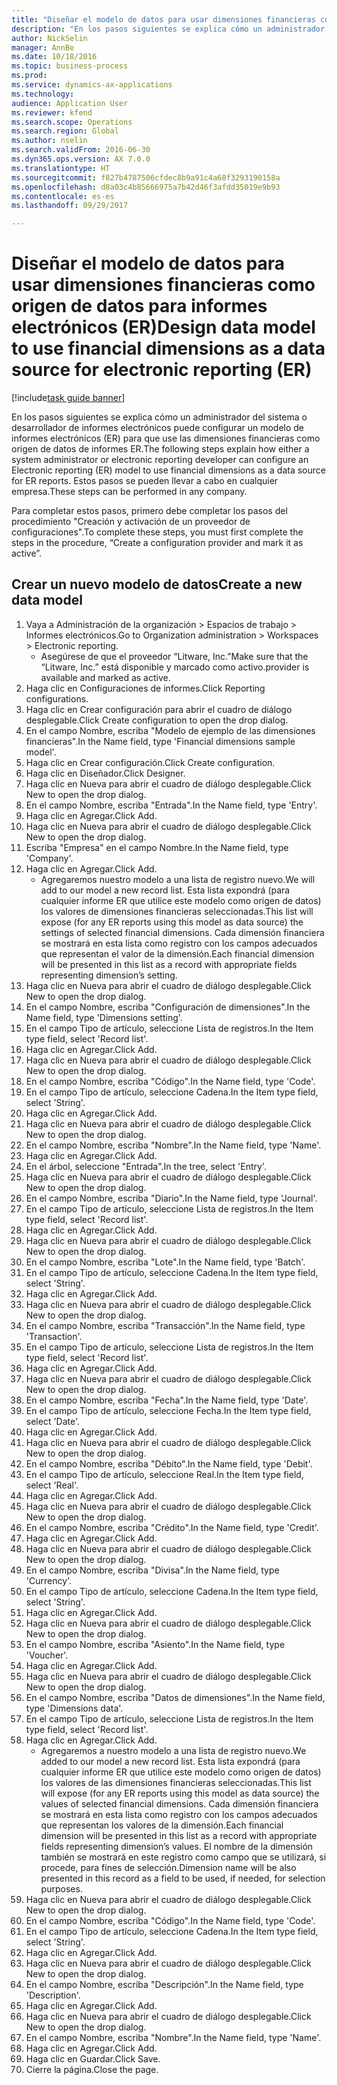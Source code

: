 ```yaml
--- 
title: "Diseñar el modelo de datos para usar dimensiones financieras como origen de datos para informes electrónicos (ER)"
description: "En los pasos siguientes se explica cómo un administrador del sistema o desarrollador de informes electrónicos puede configurar un modelo de informes electrónicos (ER) para que use las dimensiones financieras como origen de datos de informes ER."
author: NickSelin
manager: AnnBe
ms.date: 10/18/2016
ms.topic: business-process
ms.prod: 
ms.service: dynamics-ax-applications
ms.technology: 
audience: Application User
ms.reviewer: kfend
ms.search.scope: Operations
ms.search.region: Global
ms.author: nselin
ms.search.validFrom: 2016-06-30
ms.dyn365.ops.version: AX 7.0.0
ms.translationtype: HT
ms.sourcegitcommit: f827b4787506cfdec8b9a91c4a68f3293190158a
ms.openlocfilehash: d8a03c4b85666975a7b42d46f3afdd35019e9b93
ms.contentlocale: es-es
ms.lasthandoff: 09/29/2017

---
```

# <a name="design-data-model-to-use-financial-dimensions-as-a-data-source-for-electronic-reporting-er"></a><span data-ttu-id="6f4ca-103">Diseñar el modelo de datos para usar dimensiones financieras como origen de datos para informes electrónicos (ER)</span><span class="sxs-lookup"><span data-stu-id="6f4ca-103">Design data model to use financial dimensions as a data source for electronic reporting (ER)</span></span>

[!include[task guide banner](../../includes/task-guide-banner.md)]

<span data-ttu-id="6f4ca-104">En los pasos siguientes se explica cómo un administrador del sistema o desarrollador de informes electrónicos puede configurar un modelo de informes electrónicos (ER) para que use las dimensiones financieras como origen de datos de informes ER.</span><span class="sxs-lookup"><span data-stu-id="6f4ca-104">The following steps explain how either a system administrator or electronic reporting developer can configure an Electronic reporting (ER) model to use financial dimensions as a data source for ER reports.</span></span> <span data-ttu-id="6f4ca-105">Estos pasos se pueden llevar a cabo en cualquier empresa.</span><span class="sxs-lookup"><span data-stu-id="6f4ca-105">These steps can be performed in any company.</span></span>

<span data-ttu-id="6f4ca-106">Para completar estos pasos, primero debe completar los pasos del procedimiento "Creación y activación de un proveedor de configuraciones".</span><span class="sxs-lookup"><span data-stu-id="6f4ca-106">To complete these steps, you must first complete the steps in the procedure, “Create a configuration provider and mark it as active”.</span></span>


## <a name="create-a-new-data-model"></a><span data-ttu-id="6f4ca-107">Crear un nuevo modelo de datos</span><span class="sxs-lookup"><span data-stu-id="6f4ca-107">Create a new data model</span></span>
1. <span data-ttu-id="6f4ca-108">Vaya a Administración de la organización > Espacios de trabajo > Informes electrónicos.</span><span class="sxs-lookup"><span data-stu-id="6f4ca-108">Go to Organization administration > Workspaces > Electronic reporting.</span></span>
    * <span data-ttu-id="6f4ca-109">Asegúrese de que el proveedor “Litware, Inc.”</span><span class="sxs-lookup"><span data-stu-id="6f4ca-109">Make sure that the “Litware, Inc.”</span></span> <span data-ttu-id="6f4ca-110">está disponible y marcado como activo.</span><span class="sxs-lookup"><span data-stu-id="6f4ca-110">provider is available and marked as active.</span></span>  
2. <span data-ttu-id="6f4ca-111">Haga clic en Configuraciones de informes.</span><span class="sxs-lookup"><span data-stu-id="6f4ca-111">Click Reporting configurations.</span></span>
3. <span data-ttu-id="6f4ca-112">Haga clic en Crear configuración para abrir el cuadro de diálogo desplegable.</span><span class="sxs-lookup"><span data-stu-id="6f4ca-112">Click Create configuration to open the drop dialog.</span></span>
4. <span data-ttu-id="6f4ca-113">En el campo Nombre, escriba "Modelo de ejemplo de las dimensiones financieras".</span><span class="sxs-lookup"><span data-stu-id="6f4ca-113">In the Name field, type 'Financial dimensions sample model'.</span></span>
5. <span data-ttu-id="6f4ca-114">Haga clic en Crear configuración.</span><span class="sxs-lookup"><span data-stu-id="6f4ca-114">Click Create configuration.</span></span>
6. <span data-ttu-id="6f4ca-115">Haga clic en Diseñador.</span><span class="sxs-lookup"><span data-stu-id="6f4ca-115">Click Designer.</span></span>
7. <span data-ttu-id="6f4ca-116">Haga clic en Nueva para abrir el cuadro de diálogo desplegable.</span><span class="sxs-lookup"><span data-stu-id="6f4ca-116">Click New to open the drop dialog.</span></span>
8. <span data-ttu-id="6f4ca-117">En el campo Nombre, escriba "Entrada".</span><span class="sxs-lookup"><span data-stu-id="6f4ca-117">In the Name field, type 'Entry'.</span></span>
9. <span data-ttu-id="6f4ca-118">Haga clic en Agregar.</span><span class="sxs-lookup"><span data-stu-id="6f4ca-118">Click Add.</span></span>
10. <span data-ttu-id="6f4ca-119">Haga clic en Nueva para abrir el cuadro de diálogo desplegable.</span><span class="sxs-lookup"><span data-stu-id="6f4ca-119">Click New to open the drop dialog.</span></span>
11. <span data-ttu-id="6f4ca-120">Escriba "Empresa" en el campo Nombre.</span><span class="sxs-lookup"><span data-stu-id="6f4ca-120">In the Name field, type 'Company'.</span></span>
12. <span data-ttu-id="6f4ca-121">Haga clic en Agregar.</span><span class="sxs-lookup"><span data-stu-id="6f4ca-121">Click Add.</span></span>
    * <span data-ttu-id="6f4ca-122">Agregaremos nuestro modelo a una lista de registro nuevo.</span><span class="sxs-lookup"><span data-stu-id="6f4ca-122">We will add to our model a new record list.</span></span> <span data-ttu-id="6f4ca-123">Esta lista expondrá (para cualquier informe ER que utilice este modelo como origen de datos) los valores de dimensiones financieras seleccionadas.</span><span class="sxs-lookup"><span data-stu-id="6f4ca-123">This list will expose (for any ER reports using this model as data source) the settings of selected financial dimensions.</span></span> <span data-ttu-id="6f4ca-124">Cada dimensión financiera se mostrará en esta lista como registro con los campos adecuados que representan el valor de la dimensión.</span><span class="sxs-lookup"><span data-stu-id="6f4ca-124">Each financial dimension will be presented in this list as a record with appropriate fields representing dimension’s setting.</span></span>  
13. <span data-ttu-id="6f4ca-125">Haga clic en Nueva para abrir el cuadro de diálogo desplegable.</span><span class="sxs-lookup"><span data-stu-id="6f4ca-125">Click New to open the drop dialog.</span></span>
14. <span data-ttu-id="6f4ca-126">En el campo Nombre, escriba "Configuración de dimensiones".</span><span class="sxs-lookup"><span data-stu-id="6f4ca-126">In the Name field, type 'Dimensions setting'.</span></span>
15. <span data-ttu-id="6f4ca-127">En el campo Tipo de artículo, seleccione Lista de registros.</span><span class="sxs-lookup"><span data-stu-id="6f4ca-127">In the Item type field, select 'Record list'.</span></span>
16. <span data-ttu-id="6f4ca-128">Haga clic en Agregar.</span><span class="sxs-lookup"><span data-stu-id="6f4ca-128">Click Add.</span></span>
17. <span data-ttu-id="6f4ca-129">Haga clic en Nueva para abrir el cuadro de diálogo desplegable.</span><span class="sxs-lookup"><span data-stu-id="6f4ca-129">Click New to open the drop dialog.</span></span>
18. <span data-ttu-id="6f4ca-130">En el campo Nombre, escriba "Código".</span><span class="sxs-lookup"><span data-stu-id="6f4ca-130">In the Name field, type 'Code'.</span></span>
19. <span data-ttu-id="6f4ca-131">En el campo Tipo de artículo, seleccione Cadena.</span><span class="sxs-lookup"><span data-stu-id="6f4ca-131">In the Item type field, select 'String'.</span></span>
20. <span data-ttu-id="6f4ca-132">Haga clic en Agregar.</span><span class="sxs-lookup"><span data-stu-id="6f4ca-132">Click Add.</span></span>
21. <span data-ttu-id="6f4ca-133">Haga clic en Nueva para abrir el cuadro de diálogo desplegable.</span><span class="sxs-lookup"><span data-stu-id="6f4ca-133">Click New to open the drop dialog.</span></span>
22. <span data-ttu-id="6f4ca-134">En el campo Nombre, escriba "Nombre".</span><span class="sxs-lookup"><span data-stu-id="6f4ca-134">In the Name field, type 'Name'.</span></span>
23. <span data-ttu-id="6f4ca-135">Haga clic en Agregar.</span><span class="sxs-lookup"><span data-stu-id="6f4ca-135">Click Add.</span></span>
24. <span data-ttu-id="6f4ca-136">En el árbol, seleccione "Entrada".</span><span class="sxs-lookup"><span data-stu-id="6f4ca-136">In the tree, select 'Entry'.</span></span>
25. <span data-ttu-id="6f4ca-137">Haga clic en Nueva para abrir el cuadro de diálogo desplegable.</span><span class="sxs-lookup"><span data-stu-id="6f4ca-137">Click New to open the drop dialog.</span></span>
26. <span data-ttu-id="6f4ca-138">En el campo Nombre, escriba "Diario".</span><span class="sxs-lookup"><span data-stu-id="6f4ca-138">In the Name field, type 'Journal'.</span></span>
27. <span data-ttu-id="6f4ca-139">En el campo Tipo de artículo, seleccione Lista de registros.</span><span class="sxs-lookup"><span data-stu-id="6f4ca-139">In the Item type field, select 'Record list'.</span></span>
28. <span data-ttu-id="6f4ca-140">Haga clic en Agregar.</span><span class="sxs-lookup"><span data-stu-id="6f4ca-140">Click Add.</span></span>
29. <span data-ttu-id="6f4ca-141">Haga clic en Nueva para abrir el cuadro de diálogo desplegable.</span><span class="sxs-lookup"><span data-stu-id="6f4ca-141">Click New to open the drop dialog.</span></span>
30. <span data-ttu-id="6f4ca-142">En el campo Nombre, escriba "Lote".</span><span class="sxs-lookup"><span data-stu-id="6f4ca-142">In the Name field, type 'Batch'.</span></span>
31. <span data-ttu-id="6f4ca-143">En el campo Tipo de artículo, seleccione Cadena.</span><span class="sxs-lookup"><span data-stu-id="6f4ca-143">In the Item type field, select 'String'.</span></span>
32. <span data-ttu-id="6f4ca-144">Haga clic en Agregar.</span><span class="sxs-lookup"><span data-stu-id="6f4ca-144">Click Add.</span></span>
33. <span data-ttu-id="6f4ca-145">Haga clic en Nueva para abrir el cuadro de diálogo desplegable.</span><span class="sxs-lookup"><span data-stu-id="6f4ca-145">Click New to open the drop dialog.</span></span>
34. <span data-ttu-id="6f4ca-146">En el campo Nombre, escriba "Transacción".</span><span class="sxs-lookup"><span data-stu-id="6f4ca-146">In the Name field, type 'Transaction'.</span></span>
35. <span data-ttu-id="6f4ca-147">En el campo Tipo de artículo, seleccione Lista de registros.</span><span class="sxs-lookup"><span data-stu-id="6f4ca-147">In the Item type field, select 'Record list'.</span></span>
36. <span data-ttu-id="6f4ca-148">Haga clic en Agregar.</span><span class="sxs-lookup"><span data-stu-id="6f4ca-148">Click Add.</span></span>
37. <span data-ttu-id="6f4ca-149">Haga clic en Nueva para abrir el cuadro de diálogo desplegable.</span><span class="sxs-lookup"><span data-stu-id="6f4ca-149">Click New to open the drop dialog.</span></span>
38. <span data-ttu-id="6f4ca-150">En el campo Nombre, escriba "Fecha".</span><span class="sxs-lookup"><span data-stu-id="6f4ca-150">In the Name field, type 'Date'.</span></span>
39. <span data-ttu-id="6f4ca-151">En el campo Tipo de artículo, seleccione Fecha.</span><span class="sxs-lookup"><span data-stu-id="6f4ca-151">In the Item type field, select 'Date'.</span></span>
40. <span data-ttu-id="6f4ca-152">Haga clic en Agregar.</span><span class="sxs-lookup"><span data-stu-id="6f4ca-152">Click Add.</span></span>
41. <span data-ttu-id="6f4ca-153">Haga clic en Nueva para abrir el cuadro de diálogo desplegable.</span><span class="sxs-lookup"><span data-stu-id="6f4ca-153">Click New to open the drop dialog.</span></span>
42. <span data-ttu-id="6f4ca-154">En el campo Nombre, escriba "Débito".</span><span class="sxs-lookup"><span data-stu-id="6f4ca-154">In the Name field, type 'Debit'.</span></span>
43. <span data-ttu-id="6f4ca-155">En el campo Tipo de artículo, seleccione Real.</span><span class="sxs-lookup"><span data-stu-id="6f4ca-155">In the Item type field, select 'Real'.</span></span>
44. <span data-ttu-id="6f4ca-156">Haga clic en Agregar.</span><span class="sxs-lookup"><span data-stu-id="6f4ca-156">Click Add.</span></span>
45. <span data-ttu-id="6f4ca-157">Haga clic en Nueva para abrir el cuadro de diálogo desplegable.</span><span class="sxs-lookup"><span data-stu-id="6f4ca-157">Click New to open the drop dialog.</span></span>
46. <span data-ttu-id="6f4ca-158">En el campo Nombre, escriba "Crédito".</span><span class="sxs-lookup"><span data-stu-id="6f4ca-158">In the Name field, type 'Credit'.</span></span>
47. <span data-ttu-id="6f4ca-159">Haga clic en Agregar.</span><span class="sxs-lookup"><span data-stu-id="6f4ca-159">Click Add.</span></span>
48. <span data-ttu-id="6f4ca-160">Haga clic en Nueva para abrir el cuadro de diálogo desplegable.</span><span class="sxs-lookup"><span data-stu-id="6f4ca-160">Click New to open the drop dialog.</span></span>
49. <span data-ttu-id="6f4ca-161">En el campo Nombre, escriba "Divisa".</span><span class="sxs-lookup"><span data-stu-id="6f4ca-161">In the Name field, type 'Currency'.</span></span>
50. <span data-ttu-id="6f4ca-162">En el campo Tipo de artículo, seleccione Cadena.</span><span class="sxs-lookup"><span data-stu-id="6f4ca-162">In the Item type field, select 'String'.</span></span>
51. <span data-ttu-id="6f4ca-163">Haga clic en Agregar.</span><span class="sxs-lookup"><span data-stu-id="6f4ca-163">Click Add.</span></span>
52. <span data-ttu-id="6f4ca-164">Haga clic en Nueva para abrir el cuadro de diálogo desplegable.</span><span class="sxs-lookup"><span data-stu-id="6f4ca-164">Click New to open the drop dialog.</span></span>
53. <span data-ttu-id="6f4ca-165">En el campo Nombre, escriba "Asiento".</span><span class="sxs-lookup"><span data-stu-id="6f4ca-165">In the Name field, type 'Voucher'.</span></span>
54. <span data-ttu-id="6f4ca-166">Haga clic en Agregar.</span><span class="sxs-lookup"><span data-stu-id="6f4ca-166">Click Add.</span></span>
55. <span data-ttu-id="6f4ca-167">Haga clic en Nueva para abrir el cuadro de diálogo desplegable.</span><span class="sxs-lookup"><span data-stu-id="6f4ca-167">Click New to open the drop dialog.</span></span>
56. <span data-ttu-id="6f4ca-168">En el campo Nombre, escriba "Datos de dimensiones".</span><span class="sxs-lookup"><span data-stu-id="6f4ca-168">In the Name field, type 'Dimensions data'.</span></span>
57. <span data-ttu-id="6f4ca-169">En el campo Tipo de artículo, seleccione Lista de registros.</span><span class="sxs-lookup"><span data-stu-id="6f4ca-169">In the Item type field, select 'Record list'.</span></span>
58. <span data-ttu-id="6f4ca-170">Haga clic en Agregar.</span><span class="sxs-lookup"><span data-stu-id="6f4ca-170">Click Add.</span></span>
    * <span data-ttu-id="6f4ca-171">Agregaremos a nuestro modelo a una lista de registro nuevo.</span><span class="sxs-lookup"><span data-stu-id="6f4ca-171">We added to our model a new record list.</span></span> <span data-ttu-id="6f4ca-172">Esta lista expondrá (para cualquier informe ER que utilice este modelo como origen de datos) los valores de las dimensiones financieras seleccionadas.</span><span class="sxs-lookup"><span data-stu-id="6f4ca-172">This list will expose (for any ER reports using this model as data source) the values of selected financial dimensions.</span></span> <span data-ttu-id="6f4ca-173">Cada dimensión financiera se mostrará en esta lista como registro con los campos adecuados que representan los valores de la dimensión.</span><span class="sxs-lookup"><span data-stu-id="6f4ca-173">Each financial dimension will be presented in this list as a record with appropriate fields representing dimension’s values.</span></span> <span data-ttu-id="6f4ca-174">El nombre de la dimensión también se mostrará en este registro como campo que se utilizará, si procede, para fines de selección.</span><span class="sxs-lookup"><span data-stu-id="6f4ca-174">Dimension name will be also presented in this record as a field to be used, if needed, for selection purposes.</span></span>  
59. <span data-ttu-id="6f4ca-175">Haga clic en Nueva para abrir el cuadro de diálogo desplegable.</span><span class="sxs-lookup"><span data-stu-id="6f4ca-175">Click New to open the drop dialog.</span></span>
60. <span data-ttu-id="6f4ca-176">En el campo Nombre, escriba "Código".</span><span class="sxs-lookup"><span data-stu-id="6f4ca-176">In the Name field, type 'Code'.</span></span>
61. <span data-ttu-id="6f4ca-177">En el campo Tipo de artículo, seleccione Cadena.</span><span class="sxs-lookup"><span data-stu-id="6f4ca-177">In the Item type field, select 'String'.</span></span>
62. <span data-ttu-id="6f4ca-178">Haga clic en Agregar.</span><span class="sxs-lookup"><span data-stu-id="6f4ca-178">Click Add.</span></span>
63. <span data-ttu-id="6f4ca-179">Haga clic en Nueva para abrir el cuadro de diálogo desplegable.</span><span class="sxs-lookup"><span data-stu-id="6f4ca-179">Click New to open the drop dialog.</span></span>
64. <span data-ttu-id="6f4ca-180">En el campo Nombre, escriba "Descripción".</span><span class="sxs-lookup"><span data-stu-id="6f4ca-180">In the Name field, type 'Description'.</span></span>
65. <span data-ttu-id="6f4ca-181">Haga clic en Agregar.</span><span class="sxs-lookup"><span data-stu-id="6f4ca-181">Click Add.</span></span>
66. <span data-ttu-id="6f4ca-182">Haga clic en Nueva para abrir el cuadro de diálogo desplegable.</span><span class="sxs-lookup"><span data-stu-id="6f4ca-182">Click New to open the drop dialog.</span></span>
67. <span data-ttu-id="6f4ca-183">En el campo Nombre, escriba "Nombre".</span><span class="sxs-lookup"><span data-stu-id="6f4ca-183">In the Name field, type 'Name'.</span></span>
68. <span data-ttu-id="6f4ca-184">Haga clic en Agregar.</span><span class="sxs-lookup"><span data-stu-id="6f4ca-184">Click Add.</span></span>
69. <span data-ttu-id="6f4ca-185">Haga clic en Guardar.</span><span class="sxs-lookup"><span data-stu-id="6f4ca-185">Click Save.</span></span>
70. <span data-ttu-id="6f4ca-186">Cierre la página.</span><span class="sxs-lookup"><span data-stu-id="6f4ca-186">Close the page.</span></span>


